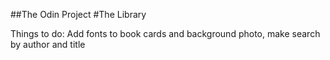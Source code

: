 ##The Odin Project
#The Library

Things to do:
Add fonts to book cards and background photo, make search by author and title 
